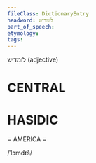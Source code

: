 ```yaml
---
fileClass: DictionaryEntry
headword: לומדיש
part_of_speech: 
etymology: 
tags: 
---
```

לומדיש
(adjective)

CENTRAL
========

HASIDIC
=======
= AMERICA = 

/ˈlɔmdɪš/
